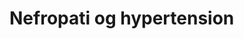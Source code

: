 # Nefropati og hypertension

<!-- #1. med/gap# -->

<!-- {BearID:E1A2E39C-FB17-4D53-92CA-ABB150FDFF95-609-00000504FEDE5E25} -->
